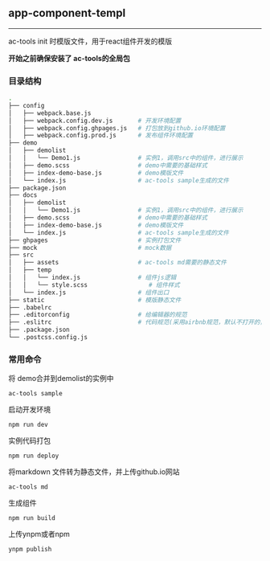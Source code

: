 ## app-component-templ

---

ac-tools init 时模版文件，用于react组件开发的模版

<b>开始之前确保安装了 ac-tools的全局包</b>

### 目录结构

```bash
.
├── config
│   ├── webpack.base.js
│   ├── webpack.config.dev.js       # 开发环境配置
│   ├── webpack.config.ghpages.js   # 打包放到github.io环境配置
│   ├── webpack.config.prod.js      # 发布组件环境配置
├── demo
│   ├── demolist
│   │   └── Demo1.js                # 实例1，调用src中的组件，进行展示
│   ├── demo.scss                   # demo中需要的基础样式
│   ├── index-demo-base.js          # demo模版文件
│   └── index.js                    # ac-tools sample生成的文件
├── package.json
├── docs
│   ├── demolist
│   │   └── Demo1.js                # 实例1，调用src中的组件，进行展示
│   ├── demo.scss                   # demo中需要的基础样式
│   ├── index-demo-base.js          # demo模版文件
│   └── index.js                    # ac-tools sample生成的文件
├── ghpages                         # 实例打包文件
├── mock                            # mock数据 
├── src
│   ├── assets                      # ac-tools md需要的静态文件
│   ├── temp                        
│   │   └── index.js                # 组件js逻辑 
│   │   └── style.scss  			   # 组件样式
│   └── index.js                    # 组件出口
├── static                          # 模版静态文件
├── .babelrc    
├── .editorconfig                   # 给编辑器的规范  
├── .eslitrc                        # 代码规范(采用airbnb规范，默认不打开的，在webpack.config.dev.js 中注释部分放开就启用)                      
├── .package.json                  
└── .postcss.config.js
```

### 常用命令

将 demo合并到demolist的实例中

```
ac-tools sample 
```

启动开发环境

```
npm run dev
```

实例代码打包

```
npm run deploy
```

将markdown 文件转为静态文件，并上传github.io网站

```
ac-tools md
```

生成组件

```
npm run build
```

上传ynpm或者npm

```
ynpm publish
```

